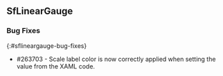 ## SfLinearGauge

### Bug Fixes
{:#sflineargauge-bug-fixes}

* \#263703 - Scale label color is now correctly applied when setting the value from the XAML code.
